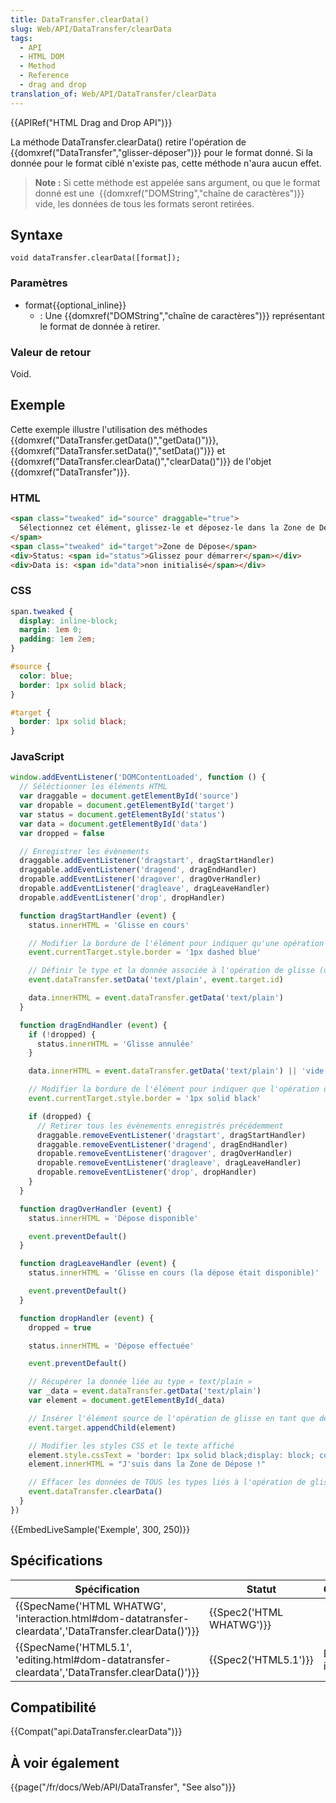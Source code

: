```yaml
---
title: DataTransfer.clearData()
slug: Web/API/DataTransfer/clearData
tags:
  - API
  - HTML DOM
  - Method
  - Reference
  - drag and drop
translation_of: Web/API/DataTransfer/clearData
---
```

{{APIRef("HTML Drag and Drop API")}}

La méthode DataTransfer.clearData() retire l'opération de {{domxref("DataTransfer","glisser-déposer")}} pour le format donné. Si la donnée pour le format ciblé n'existe pas, cette méthode n'aura aucun effet.

> **Note :** Si cette méthode est appelée sans argument, ou que le format donné est une  {{domxref("DOMString","chaîne de caractères")}}  vide, les données de tous les formats seront retirées.

## Syntaxe

    void dataTransfer.clearData([format]);

### Paramètres

- format{{optional_inline}}
  - : Une {{domxref("DOMString","chaîne de caractères")}} représentant le format de donnée à retirer.

### Valeur de retour

Void.

## Exemple

Cette exemple illustre l'utilisation des méthodes {{domxref("DataTransfer.getData()","getData()")}}, {{domxref("DataTransfer.setData()","setData()")}} et {{domxref("DataTransfer.clearData()","clearData()")}} de l'objet {{domxref("DataTransfer")}}.

### HTML

```html
<span class="tweaked" id="source" draggable="true">
  Sélectionnez cet élément, glissez-le et déposez-le dans la Zone de Dépose pour le déplacer.
</span>
<span class="tweaked" id="target">Zone de Dépose</span>
<div>Status: <span id="status">Glissez pour démarrer</span></div>
<div>Data is: <span id="data">non initialisé</span></div>
```

### CSS

```css
span.tweaked {
  display: inline-block;
  margin: 1em 0;
  padding: 1em 2em;
}

#source {
  color: blue;
  border: 1px solid black;
}

#target {
  border: 1px solid black;
}
```

### JavaScript

```js
window.addEventListener('DOMContentLoaded', function () {
  // Séléctionner les éléments HTML
  var draggable = document.getElementById('source')
  var dropable = document.getElementById('target')
  var status = document.getElementById('status')
  var data = document.getElementById('data')
  var dropped = false

  // Enregistrer les évènements
  draggable.addEventListener('dragstart', dragStartHandler)
  draggable.addEventListener('dragend', dragEndHandler)
  dropable.addEventListener('dragover', dragOverHandler)
  dropable.addEventListener('dragleave', dragLeaveHandler)
  dropable.addEventListener('drop', dropHandler)

  function dragStartHandler (event) {
    status.innerHTML = 'Glisse en cours'

    // Modifier la bordure de l'élément pour indiquer qu'une opération de glisse a démarré
    event.currentTarget.style.border = '1px dashed blue'

    // Définir le type et la donnée associée à l'opération de glisse (utilise l'ID de la cible de l'évènement pour la donnée)
    event.dataTransfer.setData('text/plain', event.target.id)

    data.innerHTML = event.dataTransfer.getData('text/plain')
  }

  function dragEndHandler (event) {
    if (!dropped) {
      status.innerHTML = 'Glisse annulée'
    }

    data.innerHTML = event.dataTransfer.getData('text/plain') || 'vide'

    // Modifier la bordure de l'élément pour indiquer que l'opération de glisse n'est plus en cours
    event.currentTarget.style.border = '1px solid black'

    if (dropped) {
      // Retirer tous les évènements enregistrés précédemment
      draggable.removeEventListener('dragstart', dragStartHandler)
      draggable.removeEventListener('dragend', dragEndHandler)
      dropable.removeEventListener('dragover', dragOverHandler)
      dropable.removeEventListener('dragleave', dragLeaveHandler)
      dropable.removeEventListener('drop', dropHandler)
    }
  }

  function dragOverHandler (event) {
    status.innerHTML = 'Dépose disponible'

    event.preventDefault()
  }

  function dragLeaveHandler (event) {
    status.innerHTML = 'Glisse en cours (la dépose était disponible)'

    event.preventDefault()
  }

  function dropHandler (event) {
    dropped = true

    status.innerHTML = 'Dépose effectuée'

    event.preventDefault()

    // Récupérer la donnée liée au type « text/plain »
    var _data = event.dataTransfer.getData('text/plain')
    var element = document.getElementById(_data)

    // Insérer l'élément source de l'opération de glisse en tant que dernier enfant de l'élément cible de l'opération de dépose
    event.target.appendChild(element)

    // Modifier les styles CSS et le texte affiché
    element.style.cssText = 'border: 1px solid black;display: block; color: red'
    element.innerHTML = "J'suis dans la Zone de Dépose !"

    // Effacer les données de TOUS les types liés à l'opération de glisse (car on n'a pas donné de paramètre)
    event.dataTransfer.clearData()
  }
})
```

{{EmbedLiveSample('Exemple', 300, 250)}}

## Spécifications

| Spécification                                                                                                                            | Statut                           | Commentaire         |
| ---------------------------------------------------------------------------------------------------------------------------------------- | -------------------------------- | ------------------- |
| {{SpecName('HTML WHATWG', 'interaction.html#dom-datatransfer-cleardata','DataTransfer.clearData()')}} | {{Spec2('HTML WHATWG')}} |                     |
| {{SpecName('HTML5.1', 'editing.html#dom-datatransfer-cleardata','DataTransfer.clearData()')}}             | {{Spec2('HTML5.1')}}     | Définition initiale |

## Compatibilité

{{Compat("api.DataTransfer.clearData")}}

## À voir également

{{page("/fr/docs/Web/API/DataTransfer", "See also")}}
